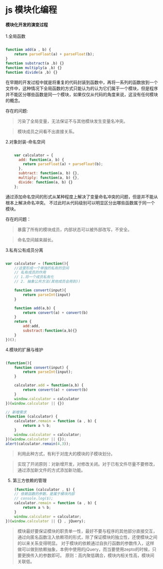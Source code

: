 # js 模块化编程

#### 模块化开发的演变过程

1.全局函数

```javascript

function add(a , b) {
    return parseFloat(a) + parseFloat(b);
}
function substract(a ,b) {}
function multiply(a ,b) {}
function divide(a ,b) {}

```

在早期的开发过程中就是将重复的代码封装到函数中，再将一系列的函数放到一个文件中，这种情况下全局函数的方式只能认为的认为它们属于一个模块，但是程序并不能区分哪些函数是同一个模块，如果仅仅从代码的角度来说，这没有任何模块的概念。

存在的问题:

> 污染了全局变量，无法保证不与其他模块发生变量名冲突。

>模块成员之间看不出直接关系。


2.对象封装-命名空间

```javascript

    var calculator = {
      add: function(a, b) {
        return parseFloat(a) + parseFloat(b);
      },
      subtract: function(a, b) {},
      multiply: function(a, b) {},
      divide: function(a, b) {}
    };
```

通过添加命名空间的形式从某种程度上解决了变量命名冲突的问题，但是并不能从根本上解决命名冲突。 不过此时从代码级别可以明显区分出哪些函数属于同一个模块。


存在的问题：

> 暴露了所有的模块成员，内部状态可以被外部改写，不安全。

> 命名空间越来越长。

3.私有公有成员分离

```javascript

var calculator = (function(){
    //这里形成一个单独的私有的空间
    // 私有成员的作用
    // 1.将一个成员私有化
    // 2. 抽象公共方法(其他成员会用到))

    function convert(input){
        return parseInt(input)
    }

    function add(a,b) {
        return convert(a) + convert(b)
    }
    return {
        add:add,
        substract:function(a,b){}
    }
})();

```
4.模块的扩展与维护

```javascript

(function(){
    function convert(input) {
        return parseInt(input);
    }

    calculator.add = function(a,b) {
        return convert(a) + convert(b)
    }
    window.calculator = calculator
})(window.calculator || {})

// 新增需求
(function (calculator) {
    calculator.remain = function (a , b) {
        return a % b;
    }
    window.calculator = calculator;
})(window.calculator || {});
alert(calculator.remain(4,3));

```

>利用此种方式，有利于对庞大的模块的子模块划分。

>实现了开闭原则：对新增开发，对修改关闭。对于已有文件尽量不要修改，通过添加新文件的方式添加新功能。

5. 第三方依赖的管理

```javascript   
    (function (calculator , $) {
    // 依赖函数的参数，是属于模块内部
    // console.log($);
    calculator.remain = function (a , b) {
        return a % b;
    }
    window.calculator = calculator;
})(window.calculator || {} , jQuery);

```

>模块最好要保证模块的职责单一性，最好不要与程序的其他部分直接交互，通过向匿名函数注入依赖项的形式，除了保证模块的独立性，还使模块之间的以来关系变得明显。
>对于模块的依赖通过自执行函数的参数传入，这样做可以做到依赖抽象，本例中使用的jQuery，而当要使用zepto的时候，只要更换传入的参数即可。
>原则：高内聚低耦合，模块内相关性高，模块间关联低。



